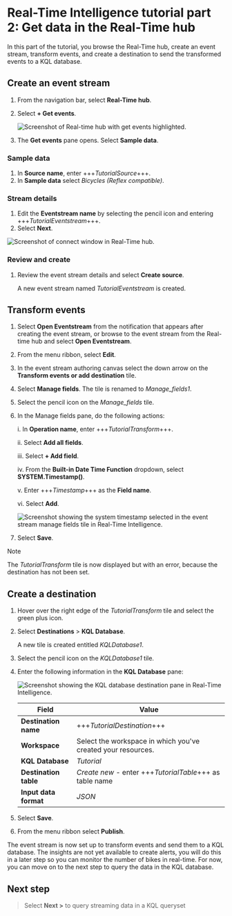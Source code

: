 # Real-Time Intelligence tutorial part 2: Get data in the Real-Time hub

In this part of the tutorial, you browse the Real-Time hub, create an event stream, transform events, and create a destination to send the transformed events to a KQL database.

## Create an event stream

1. From the navigation bar, select **Real-Time hub**.
2. Select **+ Get events**.
    
    ![Screenshot of Real-time hub with get events highlighted.](media/get-events.png)

3. The **Get events** pane opens. Select **Sample data**. 

### Sample data

1. In **Source name**, enter +++*TutorialSource*+++.
2. In **Sample data** select *Bicycles (Reflex compatible)*.

### Stream details

1. Edit the **Eventstream name** by selecting the pencil icon and entering +++*TutorialEventstream*+++.
2. Select **Next**.

![Screenshot of connect window in Real-Time hub.](media/connect-source.png)

### Review and create

1. Review the event stream details and select **Create source**.

   A new event stream named *TutorialEventstream* is created.

## Transform events

1. Select **Open Eventstream** from the notification that appears after creating the event stream, or browse to the event stream from the Real-time hub and select **Open Eventstream**.
2. From the menu ribbon, select **Edit**.
3. In the event stream authoring canvas select the down arrow on the **Transform events or add destination** tile.  
4. Select **Manage fields**. The tile is renamed to *Manage_fields1*.
5. Select the pencil icon on the *Manage_fields* tile.
6. In the Manage fields pane, do the following actions:

    i. In **Operation name**, enter +++*TutorialTransform*+++.
    
    ii. Select **Add all fields**.
   
    iii. Select **+ Add field**.
    
    iv. From the **Built-in Date Time Function** dropdown, select **SYSTEM.Timestamp()**.
   
    v. Enter +++*Timestamp*+++ as the **Field name**.
   
    vi. Select **Add**.

    ![Screenshot showing the system timestamp selected in the event stream manage fields tile in Real-Time Intelligence.](media/system-timestamp.png)
    
7. Select **Save**.
> [!NOTE]
> The *TutorialTransform* tile is now displayed but with an error, because the destination has not been set.

## Create a destination

1. Hover over the right edge of the *TutorialTransform* tile and select the green plus icon.
2. Select **Destinations** > **KQL Database**.

    A new tile is created entitled *KQLDatabase1*.

3. Select the pencil icon on the *KQLDatabase1* tile.
4. Enter the following information in the **KQL Database** pane:

    ![Screenshot showing the KQL database destination pane in Real-Time Intelligence.](media/kql-database-details.png)

    | Field | Value |
    | --- | --- |
    | **Destination name** | +++*TutorialDestination*+++ |
    | **Workspace** | Select the workspace in which you've created your resources. |
    | **KQL Database** | *Tutorial* |
    | **Destination table** | *Create new* - enter +++*TutorialTable*+++ as table name |
    | **Input data format** | *JSON* |  

5. Select **Save**.
6. From the menu ribbon select **Publish**.

The event stream is now set up to transform events and send them to a KQL database. The insights are not yet available to create alerts, you will do this in a later step so you can monitor the number of bikes in real-time. For now, you can move on to the next step to query the data in the KQL database.

## Next step

> Select **Next >** to query streaming data in a KQL queryset

